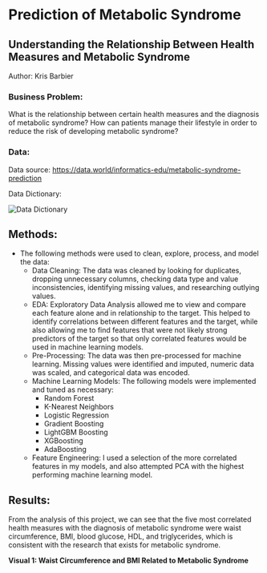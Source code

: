 # Prediction of Metabolic Syndrome

## Understanding the Relationship Between Health Measures and Metabolic Syndrome

Author: Kris Barbier

### Business Problem:

What is the relationship between certain health measures and the diagnosis of metabolic syndrome?
How can patients manage their lifestyle in order to reduce the risk of developing metabolic syndrome?

### Data:

Data source: https://data.world/informatics-edu/metabolic-syndrome-prediction

Data Dictionary:

![Data Dictionary](https://github.com/krisbarbier/Prediction-of-Metabolic-Syndrome/assets/134635095/412cc5dc-a38a-41e7-83fa-fceead148905)

## Methods:

- The following methods were used to clean, explore, process, and model the data:
  - Data Cleaning: The data was cleaned by looking for duplicates, dropping unnecessary columns, checking data type and value inconsistencies, identifying missing values, and researching outlying values.
  - EDA: Exploratory Data Analysis allowed me to view and compare each feature alone and in relationship to the target. This helped to identify correlations between different features and the target, while also allowing me to find features that were not likely strong predictors of the target so that only correlated features would be used in machine learning models.
  - Pre-Processing: The data was then pre-processed for machine learning. Missing values were identified and imputed, numeric data was scaled, and categorical data was encoded.
  - Machine Learning Models: The following models were implemented and tuned as necessary:
      - Random Forest
      - K-Nearest Neighbors
      - Logistic Regression
      - Gradient Boosting
      - LightGBM Boosting
      - XGBoosting
      - AdaBoosting
  - Feature Engineering: I used a selection of the more correlated features in my models, and also attempted PCA with the highest performing machine learning model.


## Results:

From the analysis of this project, we can see that the five most correlated health measures with the diagnosis of metabolic syndrome were waist circumference, BMI, blood glucose, HDL, and triglycerides, which is consistent with the research that exists for metabolic syndrome. 

**Visual 1: Waist Circumference and BMI Related to Metabolic Syndrome**

